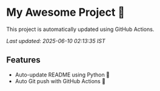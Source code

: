 # My Awesome Project 🚀

This project is automatically updated using GitHub Actions.

_Last updated: 2025-06-10 02:13:35 IST_

## Features
- Auto-update README using Python 🐍
- Auto Git push with GitHub Actions 🤖
